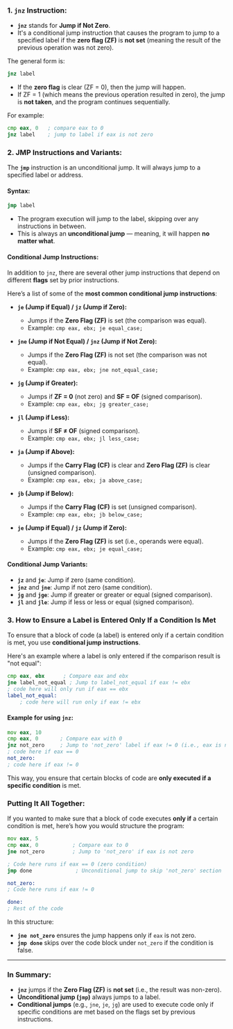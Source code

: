 ### **1. `jnz` Instruction:**

* **`jnz`** stands for **Jump if Not Zero**.
* It's a conditional jump instruction that causes the program to jump to a specified label if the **zero flag (ZF)** is **not set** (meaning the result of the previous operation was not zero).

The general form is:

```asm
jnz label
```

* If the **zero flag** is clear (ZF = 0), then the jump will happen.
* If ZF = 1 (which means the previous operation resulted in zero), the jump is **not taken**, and the program continues sequentially.

For example:

```asm
cmp eax, 0   ; compare eax to 0
jnz label    ; jump to label if eax is not zero
```

### **2. JMP Instructions and Variants:**

The **`jmp`** instruction is an unconditional jump. It will always jump to a specified label or address.

#### Syntax:

```asm
jmp label
```

* The program execution will jump to the label, skipping over any instructions in between.
* This is always an **unconditional jump** — meaning, it will happen **no matter what**.

#### Conditional Jump Instructions:

In addition to `jnz`, there are several other jump instructions that depend on different **flags** set by prior instructions.

Here’s a list of some of the **most common conditional jump instructions**:

* **`je` (Jump if Equal) / `jz` (Jump if Zero):**

  * Jumps if the **Zero Flag (ZF)** is set (the comparison was equal).
  * Example: `cmp eax, ebx; je equal_case;`

* **`jne` (Jump if Not Equal) / `jnz` (Jump if Not Zero):**

  * Jumps if the **Zero Flag (ZF)** is not set (the comparison was not equal).
  * Example: `cmp eax, ebx; jne not_equal_case;`

* **`jg` (Jump if Greater):**

  * Jumps if **ZF = 0** (not zero) and **SF = OF** (signed comparison).
  * Example: `cmp eax, ebx; jg greater_case;`

* **`jl` (Jump if Less):**

  * Jumps if **SF ≠ OF** (signed comparison).
  * Example: `cmp eax, ebx; jl less_case;`

* **`ja` (Jump if Above):**

  * Jumps if the **Carry Flag (CF)** is clear and **Zero Flag (ZF)** is clear (unsigned comparison).
  * Example: `cmp eax, ebx; ja above_case;`

* **`jb` (Jump if Below):**

  * Jumps if the **Carry Flag (CF)** is set (unsigned comparison).
  * Example: `cmp eax, ebx; jb below_case;`

* **`je` (Jump if Equal) / `jz` (Jump if Zero):**

  * Jumps if the **Zero Flag (ZF)** is set (i.e., operands were equal).
  * Example: `cmp eax, ebx; je equal_case;`

#### Conditional Jump Variants:

* **`jz`** and **`je`**: Jump if zero (same condition).
* **`jnz`** and **`jne`**: Jump if not zero (same condition).
* **`jg`** and **`jge`**: Jump if greater or greater or equal (signed comparison).
* **`jl`** and **`jle`**: Jump if less or less or equal (signed comparison).

### **3. How to Ensure a Label is Entered Only If a Condition Is Met**

To ensure that a block of code (a label) is entered only if a certain condition is met, you use **conditional jump instructions**.

Here's an example where a label is only entered if the comparison result is "not equal":

```asm
cmp eax, ebx      ; Compare eax and ebx
jne label_not_equal ; Jump to label_not_equal if eax != ebx
; code here will only run if eax == ebx
label_not_equal:
    ; code here will run only if eax != ebx
```

#### Example for using `jnz`:

```asm
mov eax, 10
cmp eax, 0       ; Compare eax with 0
jnz not_zero     ; Jump to 'not_zero' label if eax != 0 (i.e., eax is not zero)
; code here if eax == 0
not_zero:
; code here if eax != 0
```

This way, you ensure that certain blocks of code are **only executed if a specific condition** is met.

### **Putting It All Together:**

If you wanted to make sure that a block of code executes **only if** a certain condition is met, here’s how you would structure the program:

```asm
mov eax, 5
cmp eax, 0           ; Compare eax to 0
jne not_zero         ; Jump to 'not_zero' if eax is not zero

; Code here runs if eax == 0 (zero condition)
jmp done              ; Unconditional jump to skip 'not_zero' section

not_zero:
; Code here runs if eax != 0

done:
; Rest of the code
```

In this structure:

* **`jne not_zero`** ensures the jump happens only if `eax` is not zero.
* **`jmp done`** skips over the code block under `not_zero` if the condition is false.

---

### In Summary:

* **`jnz`** jumps if the **Zero Flag (ZF)** is **not set** (i.e., the result was non-zero).
* **Unconditional jump (`jmp`)** always jumps to a label.
* **Conditional jumps** (e.g., `jne`, `je`, `jg`) are used to execute code only if specific conditions are met based on the flags set by previous instructions.


